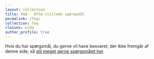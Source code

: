 ```yaml
---
layout: collection
title: FAQ - Ofte stillede spørgsmål
permalink: /faq/
collection: faq
classes: wide
author_profile: true
---
```


Hvis du har spørgsmål, du gerne vil have besvaret, der ikke fremgår af denne side, så [stil meget gerne spørgsmålet her](/ideer/).
